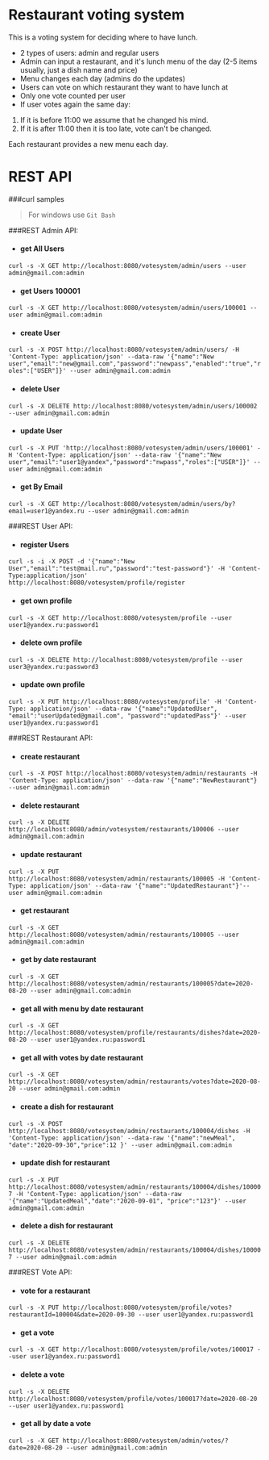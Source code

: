 
Restaurant voting system
===============================

This is a voting system for deciding where to have lunch.

- 2 types of users: admin and regular users
- Admin can input a restaurant, and it's lunch menu of the day (2-5 items usually, just a dish name and price)
- Menu changes each day (admins do the updates)
- Users can vote on which restaurant they want to have lunch at
- Only one vote counted per user
- If user votes again the same day:
1) If it is before 11:00 we assume that he changed his mind.
2) If it is after 11:00 then it is too late, vote can't be changed.

Each restaurant provides a new menu each day.

REST API
===============================

###curl samples
> For windows use `Git Bash`

###REST Admin API:

- #### get All Users
`curl -s -X GET http://localhost:8080/votesystem/admin/users --user admin@gmail.com:admin`

- #### get Users 100001
`curl -s -X GET http://localhost:8080/votesystem/admin/users/100001 --user admin@gmail.com:admin`

- #### create User
`curl -s -X POST http://localhost:8080/votesystem/admin/users/ -H 'Content-Type: application/json' --data-raw '{"name":"New user","email":"new@gmail.com","password":"newpass","enabled":"true","roles":["USER"]}' --user admin@gmail.com:admin`

- #### delete User
`curl -s -X DELETE http://localhost:8080/votesystem/admin/users/100002 --user admin@gmail.com:admin`

- #### update User
`curl -s -X PUT 'http://localhost:8080/votesystem/admin/users/100001' -H 'Content-Type: application/json' --data-raw '{"name":"New user","email":"user1@yandex","password":"nwpass","roles":["USER"]}' --user admin@gmail.com:admin`

- #### get By Email
`curl -s -X GET http://localhost:8080/votesystem/admin/users/by?email=user1@yandex.ru --user admin@gmail.com:admin`


###REST User API:

- #### register Users
`curl -s -i -X POST -d '{"name":"New User","email":"test@mail.ru","password":"test-password"}' -H 'Content-Type:application/json' http://localhost:8080/votesystem/profile/register`

- #### get own profile
`curl -s -X GET http://localhost:8080/votesystem/profile --user user1@yandex.ru:password1`

- #### delete own profile
`curl -s -X DELETE http://localhost:8080/votesystem/profile --user user3@yandex.ru:password3`

- #### update own profile
 `curl -s -X PUT http://localhost:8080/votesystem/profile' -H 'Content-Type: application/json' --data-raw '{"name":"UpdatedUser", "email":"userUpdated@gmail.com", "password":"updatedPass"}' --user user1@yandex.ru:password1`
 
 
 ###REST Restaurant API:
 
- #### create restaurant
 `curl -s -X POST http://localhost:8080/votesystem/admin/restaurants -H 'Content-Type: application/json' --data-raw '{"name":"NewRestaurant"} --user admin@gmail.com:admin`

- #### delete restaurant
 `curl -s -X DELETE http://localhost:8080/admin/votesystem/restaurants/100006 --user admin@gmail.com:admin`
 
- #### update restaurant
`curl -s -X PUT http://localhost:8080/votesystem/admin/restaurants/100005 -H 'Content-Type: application/json' --data-raw '{"name":"UpdatedRestaurant"}'--user admin@gmail.com:admin`
 
- #### get restaurant
`curl -s -X GET http://localhost:8080/votesystem/admin/restaurants/100005 --user admin@gmail.com:admin`
 
- #### get by date restaurant
`curl -s -X GET http://localhost:8080/votesystem/admin/restaurants/100005?date=2020-08-20 --user admin@gmail.com:admin`
 
- #### get all with menu by date restaurant
`curl -s -X GET http://localhost:8080/votesystem/profile/restaurants/dishes?date=2020-08-20 --user user1@yandex.ru:password1`
 
- #### get all with votes by date restaurant
 `curl -s -X GET http://localhost:8080/votesystem/admin/restaurants/votes?date=2020-08-20 --user admin@gmail.com:admin`
 
 
- #### create a dish for restaurant
`curl -s -X POST http://localhost:8080/votesystem/admin/restaurants/100004/dishes -H 'Content-Type: application/json' --data-raw '{"name":"newMeal", "date":"2020-09-30","price":12 }' --user admin@gmail.com:admin`
  
- #### update dish for restaurant
`curl -s -X PUT http://localhost:8080/votesystem/admin/restaurants/100004/dishes/100007 -H 'Content-Type: application/json' --data-raw '{"name":"UpdatedMeal","date":"2020-09-01", "price":"123"}' --user admin@gmail.com:admin`
    
- #### delete a dish for restaurant
`curl -s -X DELETE http://localhost:8080/votesystem/admin/restaurants/100004/dishes/100007 --user admin@gmail.com:admin`

###REST Vote API:
 
- #### vote for a restaurant
`curl -s -X PUT http://localhost:8080/votesystem/profile/votes?restaurantId=100004&date=2020-09-30 --user user1@yandex.ru:password1`

- #### get a vote
`curl -s -X GET http://localhost:8080/votesystem/profile/votes/100017 --user user1@yandex.ru:password1`

- #### delete a vote
`curl -s -X DELETE http://localhost:8080/votesystem/profile/votes/100017?date=2020-08-20 --user user1@yandex.ru:password1`

- #### get all by date a vote
`curl -s -X GET http://localhost:8080/votesystem/admin/votes/?date=2020-08-20 --user admin@gmail.com:admin`